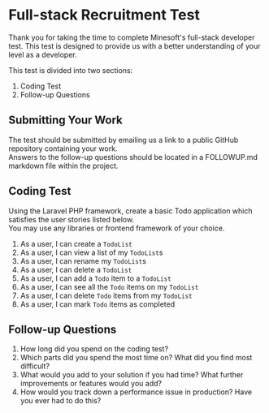 # Full-stack Recruitment Test
Thank you for taking the time to complete Minesoft's full-stack developer test. This test is designed to provide us with a better understanding of your level as a developer.  
  
This test is divided into two sections: 
1. Coding Test
2. Follow-up Questions

## Submitting Your Work
The test should be submitted by emailing us a link to a public GitHub repository containing your work.  
Answers to the follow-up questions should be located in a FOLLOWUP.md markdown file within the project.

## Coding Test
Using the Laravel PHP framework, create a basic Todo application which satisfies the user stories listed below.  
You may use any libraries or frontend framework of your choice.

1. As a user, I can create a `TodoList`
2. As a user, I can view a list of my `TodoList`s
3. As a user, I can rename my `TodoList`s
4. As a user, I can delete a `TodoList`
5. As a user, I can add a `Todo` item to a `TodoList`
6. As a user, I can see all the `Todo` items on my `TodoList`
7. As a user, I can delete `Todo` items from my `TodoList`
8. As a user, I can mark `Todo` items as completed

## Follow-up Questions
1. How long did you spend on the coding test?
2. Which parts did you spend the most time on? What did you find most difficult?
3. What would you add to your solution if you had time? What further improvements or features would you add?
4. How would you track down a performance issue in production? Have you ever had to do this?
